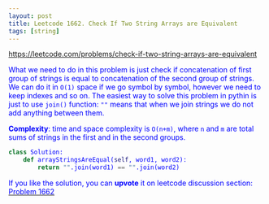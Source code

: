 ```yaml
---
layout: post
title: Leetcode 1662. Check If Two String Arrays are Equivalent
tags: [string]
---
```


<a href="https://leetcode.com/problems/check-if-two-string-arrays-are-equivalent"> <font color = blue>https://leetcode.com/problems/check-if-two-string-arrays-are-equivalent

What we need to do in this problem is just check if concatenation of first group of strings is equal to concatenation of the second group of strings. We can do it in `O(1)` space if we go symbol by symbol, however we need to keep indexes and so on. The easiest way to solve this problem in pythin is just to use `join()` function: `""` means that when we join strings we do not add anything between them.

**Complexity**: time and space complexity is `O(n+m)`, where `n` and `m` are total sums of strings in the first and in the second groups.

```python
class Solution:
    def arrayStringsAreEqual(self, word1, word2):
        return "".join(word1) == "".join(word2)
```

If you like the solution, you can **upvote** it on leetcode discussion section:<a href="https://leetcode.com/problems/check-if-two-string-arrays-are-equivalent/discuss/1007202/python-oneliner-explained"> <font color = blue>Problem 1662
